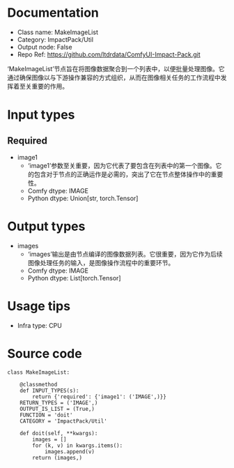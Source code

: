 # Documentation
- Class name: MakeImageList
- Category: ImpactPack/Util
- Output node: False
- Repo Ref: https://github.com/ltdrdata/ComfyUI-Impact-Pack.git

‘MakeImageList’节点旨在将图像数据聚合到一个列表中，以便批量处理图像。它通过确保图像以与下游操作兼容的方式组织，从而在图像相关任务的工作流程中发挥着至关重要的作用。

# Input types
## Required
- image1
    - ‘image1’参数至关重要，因为它代表了要包含在列表中的第一个图像。它的包含对于节点的正确运作是必需的，突出了它在节点整体操作中的重要性。
    - Comfy dtype: IMAGE
    - Python dtype: Union[str, torch.Tensor]

# Output types
- images
    - ‘images’输出是由节点编译的图像数据列表。它很重要，因为它作为后续图像处理任务的输入，是图像操作流程中的重要环节。
    - Comfy dtype: IMAGE
    - Python dtype: List[torch.Tensor]

# Usage tips
- Infra type: CPU

# Source code
```
class MakeImageList:

    @classmethod
    def INPUT_TYPES(s):
        return {'required': {'image1': ('IMAGE',)}}
    RETURN_TYPES = ('IMAGE',)
    OUTPUT_IS_LIST = (True,)
    FUNCTION = 'doit'
    CATEGORY = 'ImpactPack/Util'

    def doit(self, **kwargs):
        images = []
        for (k, v) in kwargs.items():
            images.append(v)
        return (images,)
```